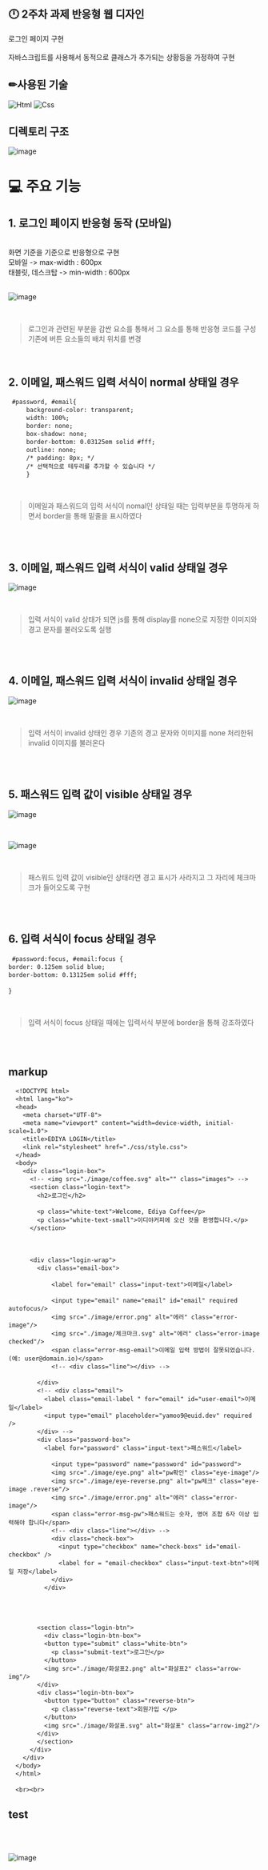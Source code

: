 ## 🕛 2주차 과제 반응형 웹 디자인



로그인 페이지 구현
<br><br>
자바스크립트를 사용해서  동적으로 클래스가 추가되는 상황등을 가정하여 구현



 <h2>✏사용된 기술</h2>

 <img alt="Html" src ="https://img.shields.io/badge/HTML5-E34F26.svg?&style=for-the-badge&logo=HTML5&logoColor=white"/> <img alt="Css" src ="https://img.shields.io/badge/CSS3-1572B6.svg?&style=for-the-badge&logo=CSS3&logoColor=white"/> 
<br>


## 디렉토리 구조

![image](https://github.com/dlehdg/home-work/assets/80308340/1e67ab7c-8c33-4cc3-b8c9-b1dbe6fbd476)



# 💻 주요 기능



## 1. 로그인 페이지 반응형 동작 (모바일)

<br>
화면 기준을 기준으로 반응형으로 구현

<br>
모바일 -> max-width : 600px <br>
태블릿, 데스크탑 -> min-width : 600px
<br><br>

![image](https://github.com/dlehdg/home-work/assets/80308340/2663b789-bd5e-45b1-bf9a-e866ed6fa069)

<br>

> 로그인과 관련된 부분을 감싼 요소를 통해서 그 요소를 통해 반응형 코드를 구성 <br>
> 기존에 버튼 요소들의 배치 위치를 변경

<br>


## 2. 이메일, 패스워드 입력 서식이 normal 상태일 경우

     #password, #email{
         background-color: transparent;
         width: 100%;
         border: none;
         box-shadow: none;
         border-bottom: 0.03125em solid #fff;
         outline: none;
         /* padding: 8px; */
         /* 선택적으로 테두리를 추가할 수 있습니다 */
         }

<br>

> 이메일과 패스워드의 입력 서식이 nomal인 상태일 때는 입력부분을 투명하게 하면서 border을 통해 밑줄을 표시하였다

<br><br>

## 3. 이메일, 패스워드 입력 서식이 valid 상태일 경우

![image](https://github.com/dlehdg/home-work/assets/80308340/950c5ed8-b634-4d55-bf7e-980090b70c5f)


<br>

> 입력 서식이 valid 상태가 되면 js를 통해 display를 none으로 지정한 이미지와 경고 문자를 불러오도록 실행

<br><br>

## 4. 이메일, 패스워드 입력 서식이 invalid 상태일 경우


![image](https://github.com/dlehdg/home-work/assets/80308340/2451e995-b27d-45a0-a1a2-7fe3243fc08c)

<br>

> 입력 서식이 invalid 상태인 경우 기존의 경고 문자와 이미지를 none 처리한뒤 invalid 이미지를 불러온다

<br><br>

## 5. 패스워드 입력 값이 visible 상태일 경우

![image](https://github.com/dlehdg/home-work/assets/80308340/4543c373-6369-4a54-95bc-b741a6401e77)

<br>

![image](https://github.com/dlehdg/home-work/assets/80308340/34f91657-a61a-4769-95a5-01be95e6bf5b)

<br>

> 패스워드 입력 값이 visible인 상태라면 경고 표시가 사라지고 그 자리에 체크마크가 들어오도록 구현

<br><br>

## 6. 입력 서식이 focus 상태일 경우
    


    


     #password:focus, #email:focus {
    border: 0.125em solid blue;
    border-bottom: 0.13125em solid #fff;

    }
    
<br>
    
> 입력 서식이 focus 상태일 때에는 입력서식 부분에 border을 통해 강조하였다

<br><br>


## markup

      <!DOCTYPE html>
      <html lang="ko">
      <head>
        <meta charset="UTF-8">
        <meta name="viewport" content="width=device-width, initial-scale=1.0">
        <title>EDIYA LOGIN</title>
        <link rel="stylesheet" href="./css/style.css">
      </head>
      <body>
        <div class="login-box">
          <!-- <img src="./image/coffee.svg" alt="" class="images"> -->
          <section class="login-text">
            <h2>로그인</h2>
      
            <p class="white-text">Welcome, Ediya Coffee</p>
            <p class="white-text-small">이디야커피에 오신 것을 환영합니다.</p>
          </section>
      
          
          
          <div class="login-wrap">
            <div class="email-box">
            
                <label for="email" class="input-text">이메일</label>
            
                <input type="email" name="email" id="email" required autofocus/>
                <img src="./image/error.png" alt="에러" class="error-image"/>
                <img src="./image/체크마크.svg" alt="에러" class="error-image checked"/>
                <span class="error-msg-email">이메일 입력 방법이 잘못되었습니다. (예: user@domain.io)</span>
                <!-- <div class="line"></div> -->
            
            </div>
            <!-- <div class="email">
              <label class="email-label " for="email" id="user-email">이메일</label>
              <input type="email" placeholder="yamoo9@euid.dev" required />
            </div> -->
            <div class="password-box">
              <label for="password" class="input-text">패스워드</label>
            
                <input type="password" name="password" id="password">
                <img src="./image/eye.png" alt="pw확인" class="eye-image"/>
                <img src="./image/eye-reverse.png" alt="pw체크" class="eye-image .reverse"/>
                <img src="./image/error.png" alt="에러" class="error-image"/>
                <span class="error-msg-pw">패스워드는 숫자, 영어 조합 6자 이상 입력해야 합니다</span>
                <!-- <div class="line"></div> -->
                <div class="check-box">
                  <input type="checkbox" name="check-boxs" id="email-checkbox" />
                  <label for = "email-checkbox" class="input-text-btn">이메일 저장</label>
                </div>
              </div>
            
            
            
            
            <section class="login-btn">
              <div class="login-btn-box">
              <button type="submit" class="white-btn">
                <p class="submit-text">로그인</p>
              </button>
              <img src="./image/화살표2.png" alt="화살표2" class="arrow-img"/>
            </div>
            <div class="login-btn-box">
              <button type="button" class="reverse-btn">
                <p class="reverse-text">회원가입 </p>
              </button>
              <img src="./image/화살표.svg" alt="화살표" class="arrow-img2"/>
            </div>
            </section>
          </div>
        </div>
      </body>
      </html>

      <br><br>

## test

  <br><br>

 ![image](https://github.com/dlehdg/home-work/assets/80308340/a9de00ed-f221-486e-8050-312e2470195a)

